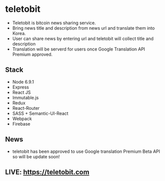 # teletobit
- Teletobit is bitcoin news sharing service.
- Bring news title and description from news url and translate them into Korea.
- User can share news by entering url and teletobit will collect title and description
- Translation will be serverd for users once Google Translation API Premium approved.

## Stack
- Node 6.9.1
- Express 
- React JS
- Immutable.js
- Redux
- React-Router
- SASS + Semantic-UI-React
- Webpack
- Firebase


## News
- teletobit has been approved to use Google translation Premium Beta API so will be update soon!

## LIVE: https://teletobit.com
